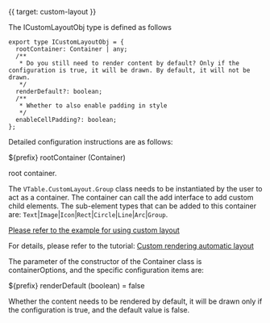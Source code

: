 {{ target: custom-layout }}

The ICustomLayoutObj type is defined as follows

```
export type ICustomLayoutObj = {
  rootContainer: Container | any;
  /**
   * Do you still need to render content by default? Only if the configuration is true, it will be drawn. By default, it will not be drawn.
   */
  renderDefault?: boolean;
  /**
   * Whether to also enable padding in style
   */
  enableCellPadding?: boolean;
};
```

Detailed configuration instructions are as follows:

${prefix} rootContainer (Container)

root container.

The `VTable.CustomLayout.Group` class needs to be instantiated by the user to act as a container. The container can call the add interface to add custom child elements. The sub-element types that can be added to this container are: `Text`|`Image`|`Icon`|`Rect`|`Circle`|`Line`|`Arc`|`Group`.

[Please refer to the example for using custom layout](../demo/custom-render/custom-cell-layout)

For details, please refer to the tutorial: [Custom rendering automatic layout](../guide/custom_define/custom_layout)

The parameter of the constructor of the Container class is containerOptions, and the specific configuration items are:

${prefix} renderDefault (boolean) = false

Whether the content needs to be rendered by default, it will be drawn only if the configuration is true, and the default value is false.
